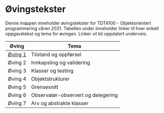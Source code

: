 # Øvingstekster

Denne mappen inneholder øvingstekster for TDT4100 - Objektorientert programmering våren 2021. Tabellen under inneholder linker til hver enkelt oppgavetekst og tema for øvingen. Linker vil bli oppdatert underveis.

| Øving             | Tema                                     | 
| ----------------- | ---------------------------------------- |
| [Øving 1](oving1/README.md) | Tilstand og oppførsel                    |
| Øving 2           | Innkapsling og validering                |
| Øving 3           | Klasser og testing                       |
| Øving 4           | Objektstrukturer                         |
| Øving 5           | Grensesnitt                              |
| Øving 6           | Observatør-observert og delegering       |
| Øving 7           | Arv og abstrakte klasser                 |